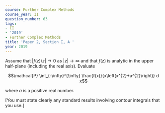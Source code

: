 ```yaml
---
course: Further Complex Methods
course_year: II
question_number: 63
tags:
- II
- '2019'
- Further Complex Methods
title: 'Paper 2, Section I, A '
year: 2019
---
```




Assume that $|f(z) / z| \rightarrow 0$ as $|z| \rightarrow \infty$ and that $f(z)$ is analytic in the upper half-plane (including the real axis). Evaluate

$$\mathcal{P} \int_{-\infty}^{\infty} \frac{f(x)}{x\left(x^{2}+a^{2}\right)} d x$$

where $a$ is a positive real number.

[You must state clearly any standard results involving contour integrals that you use.]